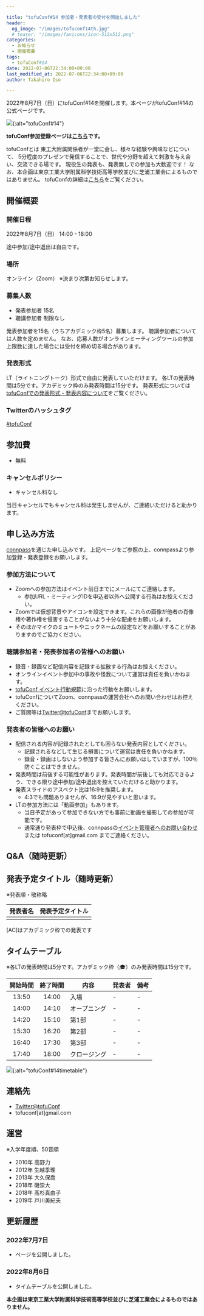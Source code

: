```yaml
---

title: "tofuConf#14 参加者・発表者の受付を開始しました"
header:
  og_image: "/images/tofuconf14th.jpg"
  # teaser: "/images/favicons/icon-512x512.png"
categories:
  - お知らせ
  - 開催概要
tags:
  - tofuConf#14
date: 2022-07-06T22:34:00+09:00
last_modified_at: 2022-07-06T22:34:00+09:00
author: Takahiro Iso

---
```


2022年8月7日（日）にtofuConf#14を開催します。本ページがtofuConf#14の公式ページです。

![](/images/tofuconf14th.jpg){:alt="tofuConf#14"}

__tofuConf参加登録ページは[こちら](https://tofuconf.connpass.com/event/253885)です。__

tofuConfとは
東工大附属関係者が一堂に会し、様々な経験や興味などについて、
5分程度のプレゼンで発信することで、世代や分野を超えて刺激を与え合い、交流できる場です。
現役生の発表も、発表無しでの参加も大歓迎です！
なお、本企画は東京工業大学附属科学技術高等学校並びに芝浦工業会によるものではありません。
tofuConfの詳細は[こちら](/about/)をご覧ください。


## 開催概要

### 開催日程

2022年8月7日（日） 14:00 - 18:00

途中参加/途中退出は自由です。

### 場所

オンライン（Zoom）
※決まり次第お知らせします。

### 募集人数

* 発表参加者 15名
* 聴講参加者 制限なし

発表参加者を15名（うちアカデミック枠5名）募集します。
聴講参加者については人数を定めません。
なお、応募人数がオンラインミーティングツールの参加上限数に達した場合には受付を締め切る場合があります。

### 発表形式

LT（ライトニングトーク）形式で自由に発表していただけます。
各LTの発表時間は5分です。アカデミック枠のみ発表時間は15分です。
発表形式については[tofuConfでの発表形式・発表内容について](/about/presentation/)をご覧ください。

### Twitterのハッシュタグ

[#tofuConf](https://twitter.com/hashtag/tofuConf)

## 参加費

* 無料

### キャンセルポリシー

* キャンセル料なし

当日キャンセルでもキャンセル料は発生しませんが、ご連絡いただけると助かります。

## 申し込み方法

[connpass](https://tofuconf.connpass.com/event/253885)を通じた申し込みです。
上記ページをご参照の上、connpassより参加登録・発表登録をお願いします。

### 参加方法について

* Zoomへの参加方法はイベント前日までにメールにてご連絡します。
  * 参加URL・ミーティングIDを申込者以外へ公開する行為はお控えください。
* Zoomでは仮想背景やアイコンを設定できます。これらの画像が他者の肖像権や著作権を侵害することがないよう十分な配慮をお願いします。
* そのほかマイクのミュートやニックネームの設定などをお願いすることがありますのでご協力ください。

### 聴講参加者・発表参加者の皆様へのお願い

* 録音・録画など配信内容を記録する拡散する行為はお控えください。
* オンラインイベント参加中の事故や怪我について運営は責任を負いかねます。
* [tofuConf イベント行動規範](/conduct/)に沿った行動をお願いします。
* tofuConfについてZoom、connpassの運営会社へのお問い合わせはお控えください。
* ご質問等は[Twitter@tofuConf](https://twitter.com/tofuConf)までお願いします。

### 発表者の皆様へのお願い

* 配信される内容が記録されたとしても困らない発表内容としてください。
  * 記録されるなどして生じる損害について運営は責任を負いかねます。
  * 録音・録画はしないよう参加する皆さんにお願いはしていますが、100％防ぐことはできません。
* 発表時間は前後する可能性があります。発表時間が前後しても対応できるよう、できる限り途中参加/途中退出を控えていただけると助かります。
* 発表スライドのアスペクト比は16:9を推奨します。
  * 4:3でも問題ありませんが、16:9が見やすいと思います。
* LTの参加方法には「動画参加」もあります。
  * 当日予定があって参加できない方でも事前に動画を撮影しての参加が可能です。
  * 通常通り発表枠で申込後、connpassの[イベント管理者へのお問い合わせ](https://tofuconf.connpass.com/event/253885/inquiry/)または tofuconf[at]gmail.com  までご連絡ください。

## Q&A（随時更新）

## 発表予定タイトル（随時更新）

※発表順・敬称略

| 発表者名 | 発表予定タイトル |
|:--------:|:----------------------:|
|||

[AC]はアカデミック枠での発表です

## タイムテーブル

※各LTの発表時間は5分です。アカデミック枠（🎓）のみ発表時間は15分です。

| 開始時間 | 終了時間 | 内容 | 発表者 | 備考 |
| :---: | :---: | --- | --- | --- |
| 13:50 | 14:00 | 入場 | - | - |
| 14:00 | 14:10 | オープニング | - | - |
| 14:20 | 15:10 | 第1部 | - | - |
| 15:30 | 16:20 | 第2部 | - | - |
| 16:40 | 17:30 | 第3部 | - | - |
| 17:40 | 18:00 | クロージング | - | - |

![](/images/timetable_tofuconf14th.jpg){:alt="tofuConf#14timetable"}

## 連絡先

* [Twitter@tofuConf](https://twitter.com/tofuConf)
* tofuconf[at]gmail.com

## 運営

※入学年度順、50音順

* 2010年 高野力
* 2012年 生越季理
* 2013年 大久保喬
* 2018年 磯崇大
* 2018年 髙杉真由子
* 2019年 戸川美紀夫


## 更新履歴

### 2022年7月7日

* ページを公開しました。

### 2022年8月6日

* タイムテーブルを公開しました。

__本企画は東京工業大学附属科学技術高等学校並びに芝浦工業会によるものではありません。__
